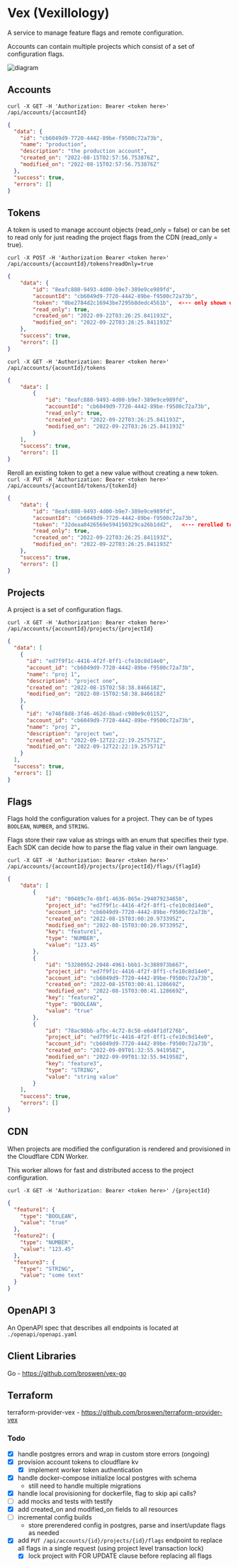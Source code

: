 # Vex (Vexillology)

A service to manage feature flags and remote configuration.

Accounts can contain multiple projects which consist of a set of configuration flags.


![diagram](vex.png)

## Accounts
`curl -X GET -H 'Authorization: Bearer <token here>' /api/accounts/{accountId}`

```json
{
  "data": {
    "id": "cb6049d9-7720-4442-89be-f9500c72a73b",
    "name": "production",
    "description": "the production account",
    "created_on": "2022-08-15T02:57:56.753876Z",
    "modified_on": "2022-08-15T02:57:56.753876Z"
  },
  "success": true,
  "errors": []
}
```

## Tokens
A token is used to manage account objects (read_only = false) or can be set to read only for just reading the project flags
from the CDN (read_only = true).

`curl -X POST -H 'Authorization Bearer <token here>' /api/accounts/{accountId}/tokens?readOnly=true`
```json
{
    "data": {
        "id": "8eafc880-9493-4d00-b9e7-389e9ce989fd",
        "accountId": "cb6049d9-7720-4442-89be-f9500c72a73b",
        "token": "0be2784d2c16943be7295b8dedc4561b",  <--- only shown once
        "read_only": true,
        "created_on": "2022-09-22T03:26:25.841193Z",
        "modified_on": "2022-09-22T03:26:25.841193Z"
    },
    "success": true,
    "errors": []
}
```
`curl -X GET -H 'Authorization: Bearer <token here>' /api/accounts/{acountId}/tokens`
```json
{
    "data": [
        {
            "id": "8eafc880-9493-4d00-b9e7-389e9ce989fd",
            "accountId": "cb6049d9-7720-4442-89be-f9500c72a73b",
            "read_only": true,
            "created_on": "2022-09-22T03:26:25.841193Z",
            "modified_on": "2022-09-22T03:26:25.841193Z"
        }
    ],
    "success": true,
    "errors": []
}
```

Reroll an existing token to get a new value without creating a new token.
`curl -X PUT -H 'Authorization: Bearer <token here>' /api/accounts/{accountId/tokens/{tokenId}`
```json
{
    "data": {
        "id": "8eafc880-9493-4d00-b9e7-389e9ce989fd",
        "accountId": "cb6049d9-7720-4442-89be-f9500c72a73b",
        "token": "32deaa8426569e594150329ca26b1dd2",   <--- rerolled token value
        "read_only": true,
        "created_on": "2022-09-22T03:26:25.841193Z",
        "modified_on": "2022-09-22T03:26:25.841193Z"
    },
    "success": true,
    "errors": []
}
```

## Projects

A project is a set of configuration flags.

`curl -X GET -H 'Authorization: Bearer <token here>' /api/accounts/{accountId}/projects/{projectId}`
```json
{
  "data": [
    {
      "id": "ed7f9f1c-4416-4f2f-8ff1-cfe10c8d14e0",
      "account_id": "cb6049d9-7720-4442-89be-f9500c72a73b",
      "name": "proj 1",
      "description": "project one",
      "created_on": "2022-08-15T02:58:38.846618Z",
      "modified_on": "2022-08-15T02:58:38.846618Z"
    },
    {
      "id": "e746f8d8-3f46-462d-8bad-c980e9c01152",
      "account_id": "cb6049d9-7720-4442-89be-f9500c72a73b",
      "name": "proj 2",
      "description": "project two",
      "created_on": "2022-09-12T22:22:19.257571Z",
      "modified_on": "2022-09-12T22:22:19.257571Z"
    }
  ],
  "success": true,
  "errors": []
}
```

## Flags
Flags hold the configuration values for a project. They can be of types `BOOLEAN`, `NUMBER`, and `STRING`.

Flags store their raw value as strings with an enum that specifies their type. Each SDK can decide
how to parse the flag value in their own language.

`curl -X GET -H 'Authorization: Bearer <token here>' /api/accounts/{accountId}/projects/{projectId}/flags/{flagId}`
```json
{
    "data": [
        {
            "id": "00489c7e-0bf1-4636-865e-294079234658",
            "project_id": "ed7f9f1c-4416-4f2f-8ff1-cfe10c8d14e0",
            "account_id": "cb6049d9-7720-4442-89be-f9500c72a73b",
            "created_on": "2022-08-15T03:00:20.973395Z",
            "modified_on": "2022-08-15T03:00:20.973395Z",
            "key": "feature1",
            "type": "NUMBER",
            "value": "123.45"
        },
        {
            "id": "53280952-2048-4961-bbb1-3c388973b667",
            "project_id": "ed7f9f1c-4416-4f2f-8ff1-cfe10c8d14e0",
            "account_id": "cb6049d9-7720-4442-89be-f9500c72a73b",
            "created_on": "2022-08-15T03:00:41.128669Z",
            "modified_on": "2022-08-15T03:00:41.128669Z",
            "key": "feature2",
            "type": "BOOLEAN",
            "value": "true"
        },
        {
            "id": "78ac98bb-afbc-4c72-8c58-e6d4f1df276b",
            "project_id": "ed7f9f1c-4416-4f2f-8ff1-cfe10c8d14e0",
            "account_id": "cb6049d9-7720-4442-89be-f9500c72a73b",
            "created_on": "2022-09-09T01:32:55.941958Z",
            "modified_on": "2022-09-09T01:32:55.941958Z",
            "key": "feature3",
            "type": "STRING",
            "value": "string value"
        }
    ],
    "success": true,
    "errors": []
}
```

## CDN 

When projects are modified the configuration is rendered and provisioned in the Cloudflare CDN Worker.

This worker allows for fast and distributed access to the project configuration.

`curl -X GET -H 'Authorization: Bearer <token here>' /{projectId}`
```json
{
  "feature1": {
    "type": "BOOLEAN",
    "value": "true"
  },
  "feature2": {
    "type": "NUMBER",
    "value": "123.45"
  },
  "feature3": {
    "type": "STRING",
    "value": "some text"
  }
}
```

## OpenAPI 3 

An OpenAPI spec that describes all endpoints is located at `./openapi/openapi.yaml`

## Client Libraries

Go - https://github.com/broswen/vex-go

## Terraform

terraform-provider-vex - https://github.com/broswen/terraform-provider-vex

### Todo
- [x] handle postgres errors and wrap in custom store errors (ongoing)
- [x] provision account tokens to cloudflare kv
  - [x] implement worker token authentication
- [x] handle docker-compose initialize local postgres with schema
  - still need to handle multiple migrations
- [x] handle local provisioning for dockerfile, flag to skip api calls?
- [ ] add mocks and tests with testify
- [x] add created_on and modified_on fields to all resources
- [ ] incremental config builds
  - store prerendered config in postgres, parse and insert/update flags as needed
- [x] add `PUT /api/accounts/{id}/projects/{id}/flags` endpoint to replace all flags in a single request (using project level transaction lock)
  - [x] lock project with FOR UPDATE clause before replacing all flags